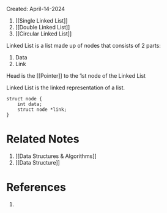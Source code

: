 Created: April-14-2024

1. [[Single Linked List]]
2. [[Double Linked List]]
3. [[Circular Linked List]]

Linked List is a list made up of nodes that consists of 2 parts:

1. Data
2. Link

Head is the [[Pointer]] to the 1st node of the Linked List

Linked List is the linked representation of a list.

```
struct node {
	int data;
	struct node *link;
}
```

# Related Notes

1. [[Data Structures & Algorithms]]
2. [[Data Structure]]
# References

1. 